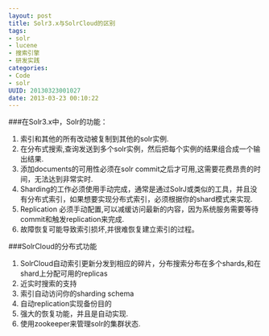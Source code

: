 ```yaml
--- 
layout: post
title: Solr3.x与SolrCloud的区别
tags: 
- solr
- lucene
- 搜索引擎
- 研发实践
categories:
- Code
- solr
UUID: 20130323001027
date: 2013-03-23 00:10:22
---
```


###在Solr3.x中，Solr的功能：
<ol>
<li>索引和其他的所有改动被复制到其他的solr实例.</li>
<li>在分布式搜索,查询发送到多个solr实例，然后把每个实例的结果组合成一个输出结果.</li>
<li>添加documents的可用性必须在solr commit之后才可用,这需要花费昂贵的时间，无法达到非常实时.</li>
<li>Sharding的工作必须使用手动完成，通常是通过SolrJ或类似的工具，并且没有分布式索引，如果想要实现分布式索引，必须根据你的shard模式来实现.</li>
<li>Replication 必须手动配置,可以减缓访问最新的内容，因为系统服务需要等待commit和触发replication来完成.</li>
<li>故障恢复可能导致索引损坏,并很难恢复建立索引的过程。</li>
</ol>

###SolrCloud的分布式功能
<ol>
<li>SolrCloud自动索引更新分发到相应的碎片，分布搜索分布在多个shards,和在shard上分配可用的replicas</li>
<li>近实时搜索的支持</li>
<li>索引自动访问你的sharding schema</li>
<li>自动replication实现备份目的</li>
<li>强大的恢复功能，并且是自动实现.</li>
<li>使用zookeeper来管理solr的集群状态.</li>
</ol>
